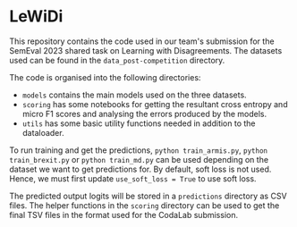 # LeWiDi
This repository contains the code used in our team's submission for the SemEval 2023 shared task on Learning with Disagreements. The datasets used can be found in the `data_post-competition` directory.

The code is organised into the following directories:
- `models` contains the main models used on the three datasets.
- `scoring` has some notebooks for getting the resultant cross entropy and micro F1 scores and analysing the errors produced by the models.
- `utils` has some basic utility functions needed in addition to the dataloader.

To run training and get the predictions, `python train_armis.py`, `python train_brexit.py` or `python train_md.py` can be used depending on the dataset we want to get predictions for. By default, soft loss is not used. Hence, we must first update `use_soft_loss = True` to use soft loss.

The predicted output logits will be stored in a `predictions` directory as CSV files. The helper functions in the `scoring` directory can be used to get the final TSV files in the format used for the CodaLab submission.
